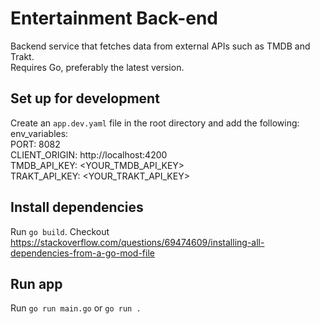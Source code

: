 ﻿# Entertainment Back-end
Backend service that fetches data from external APIs such as TMDB and Trakt.<br />
Requires Go, preferably the latest version.
## Set up for development
Create an `app.dev.yaml` file in the root directory and add the following:<br />
env_variables:<br />
  PORT: 8082<br />
  CLIENT_ORIGIN: http://localhost:4200<br />
  TMDB_API_KEY: <YOUR_TMDB_API_KEY><br />
  TRAKT_API_KEY: <YOUR_TRAKT_API_KEY><br />

## Install dependencies

Run `go build`. Checkout https://stackoverflow.com/questions/69474609/installing-all-dependencies-from-a-go-mod-file

## Run app
Run `go run main.go` or `go run .`
